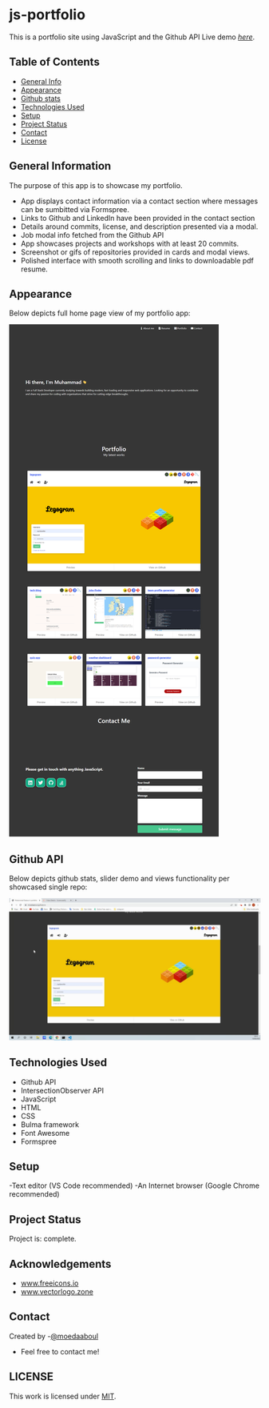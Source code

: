 # js-portfolio

This is a portfolio site using JavaScript and the Github API
Live demo [_here_](https://moedaaboul.github.io/js-portfolio/).

## Table of Contents

- [General Info](#general-information)
- [Appearance](#appearance)
- [Github stats](#github-api)
- [Technologies Used](#technologies-used)
- [Setup](#setup)
- [Project Status](#project-status)
- [Contact](#contact)
- [License](#license)

## General Information

The purpose of this app is to showcase my portfolio.

- App displays contact information via a contact section where messages can be sumbitted via Formspree.
- Links to Github and LinkedIn have been provided in the contact section
- Details around commits, license, and description presented via a modal.
- Job modal info fetched from the Github API
- App showcases projects and workshops with at least 20 commits.
- Screenshot or gifs of repositories provided in cards and modal views.
- Polished interface with smooth scrolling and links to downloadable pdf resume.

## Appearance

Below depicts full home page view of my portfolio app:

![Full page view of portfolio](./assets/my-portfolio.png)

## Github API

Below depicts github stats, slider demo and views functionality per showcased single repo:

![Github stats for legogram showing spinning and counter animations in commit icon and number respectively.](./assets/github-stat.gif)

## Technologies Used

- Github API
- IntersectionObserver API
- JavaScript
- HTML
- CSS
- Bulma framework
- Font Awesome
- Formspree

## Setup

-Text editor (VS Code recommended)
-An Internet browser (Google Chrome recommended)

## Project Status

Project is: complete.

## Acknowledgements

- www.freeicons.io
- www.vectorlogo.zone

## Contact

Created by -[@moedaaboul](https://github.com/moedaaboull)

- Feel free to contact me!

## LICENSE

This work is licensed under
[MIT](https://github.com/moedaaboul/moedaaboul.github.io/blob/main/LICENSE).
